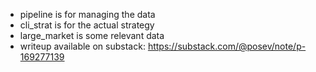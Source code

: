 * pipeline is for managing the data
* cli_strat is for the actual strategy
* large_market is some relevant data
* writeup available on substack: https://substack.com/@posev/note/p-169277139
